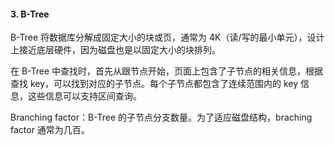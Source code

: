 #### 3. B-Tree
B-Tree 将数据库分解成固定大小的块或页，通常为 4K（读/写的最小单元），设计上接近底层硬件，因为磁盘也是以固定大小的块排列。

在 B-Tree 中查找时，首先从跟节点开始，页面上包含了子节点的相关信息，根据 查找 key，可以找到对应的子节点。每个子节点都包含了连续范围内的 key 信息，这些信息可以支持区间查询。

Branching factor：B-Tree 的子节点分支数量。为了适应磁盘结构，braching factor 通常为几百。